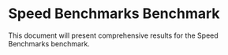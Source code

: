 # Speed Benchmarks Benchmark

This document will present comprehensive results for the Speed Benchmarks benchmark.
